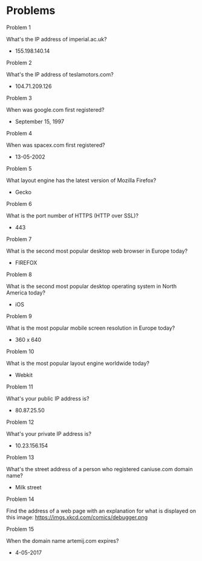# Problems #

Problem 1

What's the IP address of imperial.ac.uk?

* 155.198.140.14

Problem 2

What's the IP address of teslamotors.com?

* 104.71.209.126

Problem 3

When was google.com first registered?

* September 15, 1997

Problem 4

When was spacex.com first registered?

* 13-05-2002

Problem 5

What layout engine has the latest version of Mozilla Firefox?

* Gecko

Problem 6

What is the port number of HTTPS (HTTP over SSL)?

* 443

Problem 7

What is the second most popular desktop web browser in Europe today?

* FIREFOX

Problem 8

What is the second most popular desktop operating system in North America today?

* iOS

Problem 9

What is the most popular mobile screen resolution in Europe today?

* 360 x 640

Problem 10

What is the most popular layout engine worldwide today?

* Webkit

Problem 11

What's your public IP address is?

* 80.87.25.50

Problem 12

What's your private IP address is?

* 10.23.156.154

Problem 13

What's the street address of a person who registered caniuse.com domain name?

* Milk street

Problem 14

Find the address of a web page with an explanation for what is displayed on this image: https://imgs.xkcd.com/comics/debugger.png

Problem 15

When the domain name artemij.com expires?

* 4-05-2017